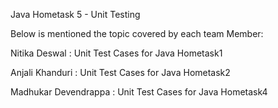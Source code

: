 Java Hometask 5 - Unit Testing

Below is mentioned the topic covered by each team Member:

Nitika Deswal : Unit Test Cases for Java Hometask1

Anjali Khanduri : Unit Test Cases for Java Hometask2

Madhukar Devendrappa : Unit Test Cases for Java Hometask4
